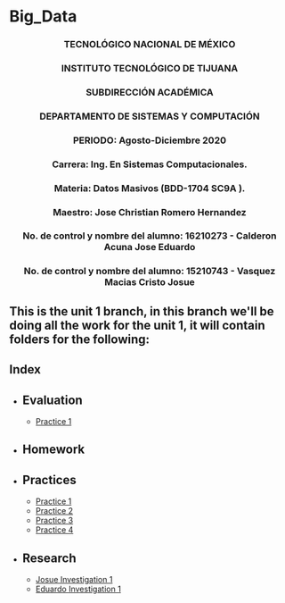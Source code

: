 # Big_Data

### <p align="center" > TECNOLÓGICO NACIONAL DE MÉXICO</p>

### <p align="center" > INSTITUTO TECNOLÓGICO DE TIJUANA</p>

### <p align="center" > SUBDIRECCIÓN ACADÉMICA </p>

### <p align="center" > DEPARTAMENTO DE SISTEMAS Y COMPUTACIÓN </p>

### <p align="center" > PERIODO: Agosto-Diciembre  2020</p>


###  <p align="center">  Carrera: Ing. En Sistemas Computacionales. 
### <p align="center"> Materia: 	Datos Masivos (BDD-1704 SC9A	).</p>

### <p align="center">  Maestro: Jose Christian Romero Hernandez	</p>
### <p align="center">  No. de control y nombre del alumno: 16210273 - Calderon Acuna Jose Eduardo </p>
### <p align="center">  No. de control y nombre del alumno: 15210743 - Vasquez Macias Cristo Josue</p>

## This is the unit 1 branch, in this branch we'll be doing all the work for the unit 1, it will contain folders for the following:

## Index

* ## Evaluation  
  * [Practice 1](https://github.com/EduardoCalderon22/Big_Data/tree/Unit_1/Unit_1/Evaluation/)
  
* ## Homework

* ## Practices
  * [Practice 1](https://github.com/EduardoCalderon22/Big_Data/tree/Unit_1/Unit_1/Practices/Practice-1)
  * [Practice 2](https://github.com/EduardoCalderon22/Big_Data/tree/Unit_1/Unit_1/Practices/Practice-2)
  * [Practice 3](https://github.com/EduardoCalderon22/Big_Data/tree/Unit_1/Unit_1/Practices/Practice-3)
  * [Practice 4](https://github.com/EduardoCalderon22/Big_Data/tree/Unit_1/Unit_1/Practices/Practice-4)

* ## Research
  * [Josue Investigation 1](https://github.com/EduardoCalderon22/Big_Data/blob/Unit_1/Unit_1/Research/Vasquez_Macias_Cristo_Josue_15210743.md)
  * [Eduardo Investigation 1](https://github.com/EduardoCalderon22/Big_Data/blob/Unit_1/Unit_1/Research/Calderon_Acuna_Jose_Eduardo_1621073.md)



